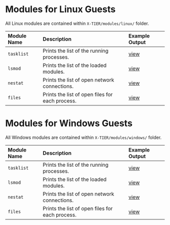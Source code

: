# Modules for Linux Guests #
All Linux modules are contained within `X-TIER/modules/linux/` folder.

| **Module Name** | **Description** | **Example Output** |
|:----------------|:----------------|:-------------------|
| `tasklist`      | Prints the list of the running processes. | [view](LinuxTasklistModule.md) |
| `lsmod`         | Prints the list of the loaded modules. | [view](LinuxLsmodModule.md) |
| `nestat`        | Prints the list of open network connections. | [view](LinuxNetstatModule.md) |
| `files`         | Prints the list of open files for each process. | [view](LinuxFilesModule.md) |

# Modules for Windows Guests #
All Windows modules are contained within `X-TIER/modules/windows/` folder.

| **Module Name** | **Description** | **Example Output** |
|:----------------|:----------------|:-------------------|
| `tasklist`      | Prints the list of the running processes. | [view](WindowsTasklistModule.md) |
| `lsmod`         | Prints the list of the loaded modules. | [view](WindowsLsmodModule.md) |
| `nestat`        | Prints the list of open network connections. | [view](WindowsNetstatModule.md) |
| `files`         | Prints the list of open files for each process. | [view](WindowsFilesModule.md) |